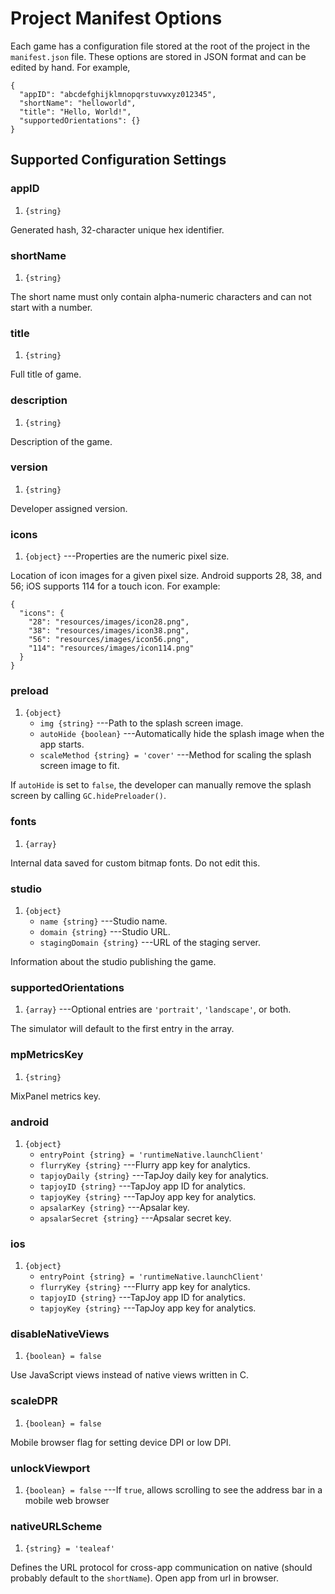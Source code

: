 # Project Manifest Options

Each game has a configuration file stored at the root of the
project in the `manifest.json` file. These options are
stored in JSON format and can be edited by hand. For
example, 

~~~
{
  "appID": "abcdefghijklmnopqrstuvwxyz012345",
  "shortName": "helloworld",
  "title": "Hello, World!",
  "supportedOrientations": {}
}
~~~

## Supported Configuration Settings

### appID
1. `{string}`

Generated hash, 32-character unique hex identifier.

### shortName
1. `{string}`

The short name must only contain alpha-numeric characters
and can not start with a number.

### title
1. `{string}`

Full title of game.

### description
1. `{string}`

Description of the game.

### version
1. `{string}`

Developer assigned version.

### icons
1. `{object}` ---Properties are the numeric pixel size.

Location of icon images for a given pixel size. Android
supports 28, 38, and 56; iOS supports 114 for a touch
icon. For example:

~~~
{
  "icons": {
    "28": "resources/images/icon28.png",
	"38": "resources/images/icon38.png",
	"56": "resources/images/icon56.png",
	"114": "resources/images/icon114.png"
  }
}
~~~

### preload
1. `{object}`
	* `img {string}` ---Path to the splash screen image.
	* `autoHide {boolean}` ---Automatically hide the splash image when the app starts.
	* `scaleMethod {string} = 'cover'` ---Method for scaling the splash screen image to fit.

If `autoHide` is set to `false`, the developer can manually
remove the splash screen by calling `GC.hidePreloader()`.

### fonts
1. `{array}`

Internal data saved for custom bitmap fonts. Do not edit this.

### studio
1. `{object}`
	* `name {string}` ---Studio name.
    * `domain {string}` ---Studio URL.
    * `stagingDomain {string}` ---URL of the staging server.

Information about the studio publishing the game.

### supportedOrientations
1. `{array}` ---Optional entries are `'portrait'`, `'landscape'`, or both.

The simulator will default to the first entry in the array.

### mpMetricsKey
1. `{string}`

MixPanel metrics key.

### android
1. `{object}`
    * `entryPoint {string} = 'runtimeNative.launchClient'`
    * `flurryKey {string}` ---Flurry app key for analytics.
    * `tapjoyDaily {string}` ---TapJoy daily key for analytics.
    * `tapjoyID {string}` ---TapJoy app ID for analytics.
    * `tapjoyKey {string}` ---TapJoy app key for analytics.
    * `apsalarKey {string}` ---Apsalar key.
    * `apsalarSecret {string}` ---Apsalar secret key.

### ios
1. `{object}`
    * `entryPoint {string} = 'runtimeNative.launchClient'`
    * `flurryKey {string}` ---Flurry app key for analytics.
    * `tapjoyID {string}` ---TapJoy app ID for analytics.
    * `tapjoyKey {string}` ---TapJoy app key for analytics.

### disableNativeViews
1. `{boolean} = false`

Use JavaScript views instead of native views written in C.

### scaleDPR
1. `{boolean} = false`

Mobile browser flag for setting device DPI or low DPI.

### unlockViewport
1. `{boolean} = false` ---If `true`, allows scrolling to see the address bar in a mobile web browser

### nativeURLScheme
1. `{string} = 'tealeaf'`

Defines the URL protocol for cross-app communication on native (should probably default to the `shortName`).
Open app from url in browser.
